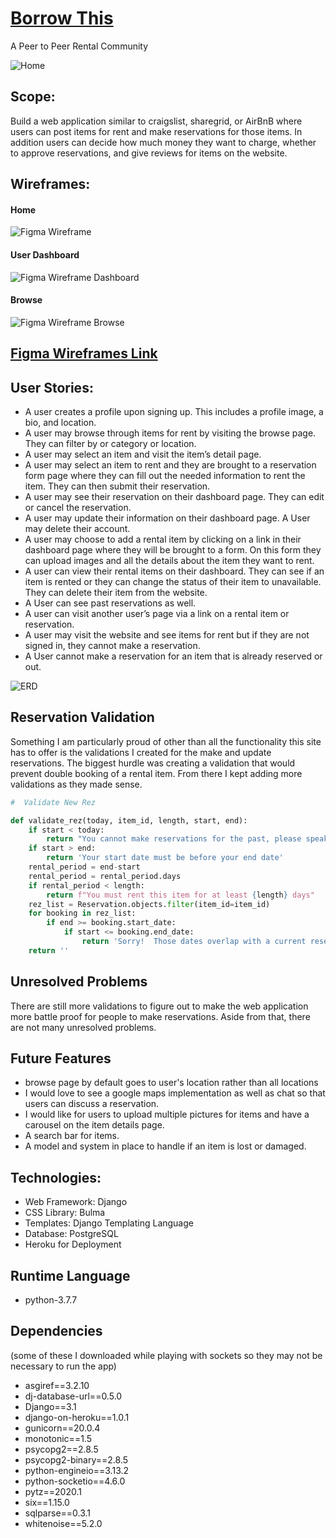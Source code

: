 # [Borrow This](https://borrow-this.herokuapp.com/)
A Peer to Peer Rental Community

![Home](./staticfiles/home.png)

## Scope:
Build a web application similar to craigslist, sharegrid, or AirBnB where users can post items for rent and make reservations for those items. In addition users can decide how much money they want to charge, whether to approve reservations, and give reviews for items on the website.  

## Wireframes:
#### Home
![Figma Wireframe](./staticfiles/wireframe-home.png)
#### User Dashboard
![Figma Wireframe Dashboard](./staticfiles/wireframe-dashboard.png)
#### Browse
![Figma Wireframe Browse](./staticfiles/wireframe-browse.png)

## [Figma Wireframes Link](https://www.figma.com/file/wD8z1SBVXa3xsu1Xz7D43L/P2P-Rental-Community?node-id=1%3A2)

## User Stories:
- A user creates a profile upon signing up.  This includes a profile image, a bio, and location.  
- A user may browse through items for rent by visiting the browse page.  They can filter by or category or location.
- A user may select an item and visit the item’s detail page.  
- A user may select an item to rent and they are brought to a reservation form page where they can fill out the needed information to rent the item.  They can then submit their reservation.  
- A user may see their reservation on their dashboard page.  They can edit or cancel the reservation.  
- A user may update their information on their dashboard page.  A User may delete their account.  
- A user may choose to add a rental item by clicking on a link in their dashboard page where they will be brought to a form.  On this form they can upload images and all the details about the item they want to rent.
- A user can view their rental items on their dashboard.  They can see if an item is rented or they can change the status of their item to unavailable.  They can delete their item from the website.  
- A User can see past reservations as well.  
- A user can visit another user’s page via a link on a rental item or reservation.
- A user may visit the website and see items for rent but if they are not signed in, they cannot make a reservation.  
- A User cannot make a reservation for an item that is already reserved or out.

![ERD](./staticfiles/erd.png)


## Reservation Validation
Something I am particularly proud of other than all the functionality this site has to offer is the validations I created for the make and update reservations.  The biggest hurdle was creating a validation that would prevent double booking of a rental item.  From there I kept adding more validations as they made sense.  

```python
#  Validate New Rez

def validate_rez(today, item_id, length, start, end):
    if start < today:
        return "You cannot make reservations for the past, please speak with admin"
    if start > end:
        return 'Your start date must be before your end date'
    rental_period = end-start
    rental_period = rental_period.days
    if rental_period < length:
        return f"You must rent this item for at least {length} days"
    rez_list = Reservation.objects.filter(item_id=item_id)
    for booking in rez_list:
        if end >= booking.start_date:
            if start <= booking.end_date:
                return 'Sorry!  Those dates overlap with a current reservation'
    return ''

```
## Unresolved Problems
There are still more validations to figure out to make the web application more battle proof for people to make reservations.  Aside from that, there are not many unresolved problems.  

## Future Features
- browse page by default goes to user's location rather than all locations
- I would love to see a google maps implementation as well as chat so that users can discuss a reservation.  
- I would like for users to upload multiple pictures for items and have a carousel on the item details page.  
- A search bar for items.  
- A model and system in place to handle if an item is lost or damaged.  


## Technologies:
- Web Framework: Django
- CSS Library: Bulma
- Templates: Django Templating Language
- Database: PostgreSQL
- Heroku for Deployment

## Runtime Language
- python-3.7.7

## Dependencies
(some of these I downloaded while playing with sockets so they may not be necessary to run the app)
- asgiref==3.2.10
- dj-database-url==0.5.0
- Django==3.1
- django-on-heroku==1.0.1
- gunicorn==20.0.4
- monotonic==1.5
- psycopg2==2.8.5
- psycopg2-binary==2.8.5
- python-engineio==3.13.2
- python-socketio==4.6.0
- pytz==2020.1
- six==1.15.0
- sqlparse==0.3.1
- whitenoise==5.2.0

